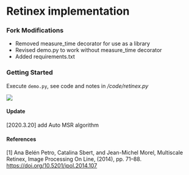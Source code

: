 # Retinex implementation

### Fork Modifications
 - Removed measure_time decorator for use as a library
 - Revised demo.py to work without measure_time decorator
 - Added requirements.txt

### Getting Started

Execute `demo.py`, see code and notes in */code/retinex.py*

![](./demo.png)

#### Update

[2020.3.20] add Auto MSR algorithm

#### References

[1] Ana Belén Petro, Catalina Sbert, and Jean-Michel Morel, Multiscale Retinex, Image Processing On Line, (2014), pp. 71–88. https://doi.org/10.5201/ipol.2014.107